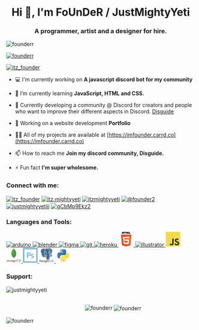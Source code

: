 <h1 align="center">Hi 👋, I'm FoUnDeR / JustMightyYeti</h1>
<h3 align="center">A programmer, artist and a designer for hire.</h3>

<p align="left"> <img src="https://komarev.com/ghpvc/?username=founderr&label=Profile%20Visitors&color=7081ff&style=flat" alt="founderr" /> </p>

<p align="left"> <a href="https://github.com/ryo-ma/github-profile-trophy"><img src="https://github-profile-trophy.vercel.app/?username=founderr" alt="founderr" /></a> </p>

<p align="left"> <a href="https://twitter.com/itz_founder" target="blank"><img src="https://img.shields.io/twitter/follow/itz_founder?logo=twitter&style=for-the-badge" alt="itz_founder" /></a> </p>

- 💻 I'm currently working on **A javascript discord bot for my community**

- 🌱 I’m currently learning **JavaScript, HTML and CSS.**

- 📐 Currently developing a community @ Discord for creators and people who want to improve their different aspects in Discord. [Disguide](https://discord.gg/gCbMp9Ekz2)

- 📂 Working on a website development **Portfolio**

- 👨‍💻 All of my projects are available at [https://imfounder.carrd.co](https://imfounder.carrd.co)

- 📫 How to reach me **Join my discord community, Disguide.**

- ⚡ Fun fact **I'm super wholesome.**

<h3 align="left">Connect with me:</h3>
<p align="left">
<a href="https://twitter.com/itz_founder" target="blank"><img align="center" src="https://raw.githubusercontent.com/rahuldkjain/github-profile-readme-generator/master/src/images/icons/Social/twitter.svg" alt="itz_founder" height="30" width="40" /></a>
<a href="https://instagram.com/itz.mightyyeti" target="blank"><img align="center" src="https://raw.githubusercontent.com/rahuldkjain/github-profile-readme-generator/master/src/images/icons/Social/instagram.svg" alt="itz.mightyyeti" height="30" width="40" /></a>
<a href="https://dribbble.com/itzmightyyeti" target="blank"><img align="center" src="https://raw.githubusercontent.com/rahuldkjain/github-profile-readme-generator/master/src/images/icons/Social/dribbble.svg" alt="itzmightyyeti" height="30" width="40" /></a>
<a href="https://medium.com/@founder2" target="blank"><img align="center" src="https://raw.githubusercontent.com/rahuldkjain/github-profile-readme-generator/master/src/images/icons/Social/medium.svg" alt="@founder2" height="30" width="40" /></a>
<a href="https://www.youtube.com/c/justmightyyetiii" target="blank"><img align="center" src="https://raw.githubusercontent.com/rahuldkjain/github-profile-readme-generator/master/src/images/icons/Social/youtube.svg" alt="justmightyyetiii" height="30" width="40" /></a>
<a href="https://discord.gg/gCbMp9Ekz2" target="blank"><img align="center" src="https://raw.githubusercontent.com/rahuldkjain/github-profile-readme-generator/master/src/images/icons/Social/discord.svg" alt="gCbMp9Ekz2" height="30" width="40" /></a>
</p>

<h3 align="left">Languages and Tools:</h3>
<p align="left"> <a href="https://www.arduino.cc/" target="_blank" rel="noreferrer"> <img src="https://cdn.worldvectorlogo.com/logos/arduino-1.svg" alt="arduino" width="40" height="40"/> </a> <a href="https://www.blender.org/" target="_blank" rel="noreferrer"> <img src="https://download.blender.org/branding/community/blender_community_badge_white.svg" alt="blender" width="40" height="40"/> </a> <a href="https://www.figma.com/" target="_blank" rel="noreferrer"> <img src="https://www.vectorlogo.zone/logos/figma/figma-icon.svg" alt="figma" width="40" height="40"/> </a> <a href="https://git-scm.com/" target="_blank" rel="noreferrer"> <img src="https://www.vectorlogo.zone/logos/git-scm/git-scm-icon.svg" alt="git" width="40" height="40"/> </a> <a href="https://heroku.com" target="_blank" rel="noreferrer"> <img src="https://www.vectorlogo.zone/logos/heroku/heroku-icon.svg" alt="heroku" width="40" height="40"/> </a> <a href="https://www.w3.org/html/" target="_blank" rel="noreferrer"> <img src="https://raw.githubusercontent.com/devicons/devicon/master/icons/html5/html5-original-wordmark.svg" alt="html5" width="40" height="40"/> </a> <a href="https://www.adobe.com/in/products/illustrator.html" target="_blank" rel="noreferrer"> <img src="https://www.vectorlogo.zone/logos/adobe_illustrator/adobe_illustrator-icon.svg" alt="illustrator" width="40" height="40"/> </a> <a href="https://developer.mozilla.org/en-US/docs/Web/JavaScript" target="_blank" rel="noreferrer"> <img src="https://raw.githubusercontent.com/devicons/devicon/master/icons/javascript/javascript-original.svg" alt="javascript" width="40" height="40"/> </a> <a href="https://www.mongodb.com/" target="_blank" rel="noreferrer"> <img src="https://raw.githubusercontent.com/devicons/devicon/master/icons/mongodb/mongodb-original-wordmark.svg" alt="mongodb" width="40" height="40"/> </a> <a href="https://www.photoshop.com/en" target="_blank" rel="noreferrer"> <img src="https://raw.githubusercontent.com/devicons/devicon/master/icons/photoshop/photoshop-line.svg" alt="photoshop" width="40" height="40"/> </a> <a href="https://www.postgresql.org" target="_blank" rel="noreferrer"> <img src="https://raw.githubusercontent.com/devicons/devicon/master/icons/postgresql/postgresql-original-wordmark.svg" alt="postgresql" width="40" height="40"/> </a> <a href="https://www.python.org" target="_blank" rel="noreferrer"> <img src="https://raw.githubusercontent.com/devicons/devicon/master/icons/python/python-original.svg" alt="python" width="40" height="40"/> </a> </p>

<h3 align="left">Support:</h3>
<p><a href="https://ko-fi.com/justmightyyeti"> <img align="left" src="https://cdn.ko-fi.com/cdn/kofi3.png?v=3" height="50" width="210" alt="justmightyyeti" /></a></p><br><br>

<p><img align="left" src="https://github-readme-stats.vercel.app/api/top-langs?username=founderr&show_icons=true&locale=en&layout=compact" alt="founderr" /></p>

<p>&nbsp;<img align="center" src="https://github-readme-stats.vercel.app/api?username=founderr&show_icons=true&locale=en" alt="founderr" /></p>

<p><img align="center" src="https://github-readme-streak-stats.herokuapp.com/?user=founderr&" alt="founderr" /></p>
